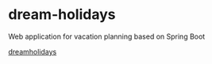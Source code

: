 # dream-holidays
Web application for vacation planning based on Spring Boot

[dreamholidays](https://github.com/mkozachuk/dream-holidays/blob/master/src/main/resources/static/images/dreamsholiday-mockup-min.png?raw=true)
